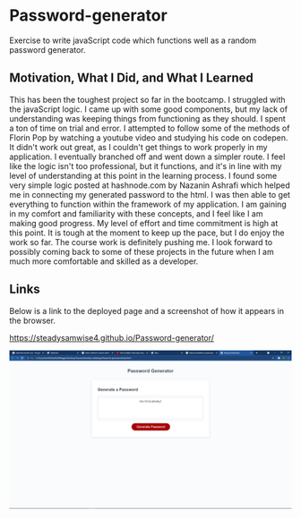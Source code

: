 # Password-generator
Exercise to write javaScript code which functions well as a random password generator.

## Motivation, What I Did, and What I Learned
This has been the toughest project so far in the bootcamp. I struggled with the javaScript logic. I came up with some good components, but my lack of understanding was keeping things from functioning as they should. I spent a ton of time on trial and error. I attempted to follow some of the methods of Florin Pop by watching a youtube video and studying his code on codepen. It didn't work out great, as I couldn't get things to work properly in my application. I eventually branched off and went down a simpler route. I feel like the logic isn't too professional, but it functions, and it's in line with my level of understanding at this point in the learning process. I found some very simple logic posted at hashnode.com by Nazanin Ashrafi which helped me in connecting my generated password to the html. I was then able to get everything to function within the framework of my application. I am gaining in my comfort and familiarity with these concepts, and I feel like I am making good progress. My level of effort and time commitment is high at this point. It is tough at the moment to keep up the pace, but I do enjoy the work so far. The course work is definitely pushing me. I look forward to possibly coming back to some of these projects in the future when I am much more comfortable and skilled as a developer.

## Links
Below is a link to the deployed page and a screenshot of how it appears in the browser.

https://steadysamwise4.github.io/Password-generator/

![Password-generator](./assets/images/password.png)


